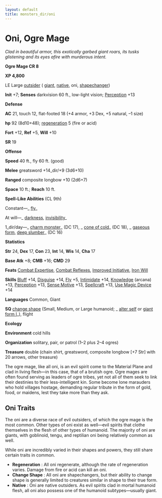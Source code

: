 ```yaml
---
layout: default
title: monsters_dir/oni
---
```

# Oni, Ogre Mage

_Clad in beautiful armor, this exotically garbed giant roars, its tusks glistening and its eyes afire with murderous intent._

**Ogre Mage CR 8**

**XP 4,800**

LE Large [outsider](../creatureTypes#_outsider) ( [giant](../creatureTypes#_giant-type), [native](../creatureTypes#_native-subtype), oni, [shapechanger](../creatureTypes#_shapechanger-subtype))

**Init** +7; **Senses** darkvision 60 ft., low-light vision; [Perception](../../skills_dir/perception#_perception) +13

**Defense**

**AC** 21, touch 12, flat-footed 18 (+4 armor, +3 Dex, +5 natural, –1 size)

**hp** 92 (8d10+48); [regeneration](../universalMonsterRules#_regeneration) 5 (fire or acid)

**Fort** +12, **Ref** +5, **Will** +10

**SR** 19

**Offense**

**Speed** 40 ft., fly 60 ft. (good)

**Melee** greatsword +14_dir/+9 (3d6+10)

**Ranged** composite longbow +10 (2d6+7)

**Space** 10 ft.; **Reach** 10 ft.

**Spell-Like Abilities** (CL 9th)

Constant—_ [fly](../../spells_dir/fly)_

At will—_ [darkness](../../spells_dir/darkness#_darkness), [invisibility](../../spells_dir/invisibility#_invisibility)_

1_dir/day—_ [charm monster](../../spells_dir/charmMonster#_charm-monster)_ (DC 17), _ [cone of cold](../../spells_dir/coneOfCold#_cone-of-cold)_ (DC 18), _ [gaseous form](../../spells_dir/gaseousForm#_gaseous-form), [deep slumber](../../spells_dir/deepSlumber#_deep-slumber)_ (DC 16)

**Statistics**

**Str** 24, **Dex** 17, **Con** 23, **Int** 14, **Wis** 14, **Cha** 17

**Base Atk** +8; **CMB** +16; **CMD** 29

**Feats** [Combat Expertise](../../feats#_combat-expertise), [Combat Reflexes](../../feats#_combat-reflexes), [Improved Initiative](../../feats#_improved-initiative), [Iron Will](../../feats#_iron-will)

**Skills** [Bluff](../../skills_dir/bluff#_bluff) +14, [Disguise](../../skills_dir/disguise#_disguise) +14, [Fly](../../skills_dir/fly#_fly) +5, [Intimidate](../../skills_dir/intimidate#_intimidate) +14, [Knowledge](../../skills_dir/knowledge#_knowledge) (arcana) +13, [Perception](../../skills_dir/perception#_perception) +13, [Sense Motive](../../skills_dir/senseMotive#_sense-motive) +13, [Spellcraft](../../skills_dir/spellcraft#_spellcraft) +13, [Use Magic Device](../../skills_dir/useMagicDevice#_use-magic-device) +14

**Languages** Common, Giant

**SQ** [change shape](../universalMonsterRules#_change-shape) (Small, Medium, or Large humanoid; _ [alter self](../../spells_dir/alterSelf#_alter-self) or [giant form I](../../spells_dir/giantForm#_giant-form-i)_), flight

**Ecology**

**Environment** cold hills

**Organization** solitary, pair, or patrol (1–2 plus 2–4 ogres)

**Treasure** double (chain shirt, greatsword, composite longbow [+7 Str] with 20 arrows, other treasure)

The ogre mage, like all oni, is an evil spirit come to the Material Plane and clad in living flesh—in this case, that of a brutish ogre. Ogre mages are often found serving as leaders of ogre tribes, yet not all of them seek to link their destinies to their less-intelligent kin. Some become lone marauders who hold villages hostage, demanding regular tribute in the form of gold, food, or maidens, lest they take more than they ask.

## Oni Traits

The oni are a diverse race of evil outsiders, of which the ogre mage is the most common. Other types of oni exist as well—evil spirits that clothe themselves in the flesh of other types of humanoid. The majority of oni are giants, with goblinoid, tengu, and reptilian oni being relatively common as well.

While oni are incredibly varied in their shapes and powers, they still share certain traits in common.

- **Regeneration** : All oni regenerate, although the rate of regeneration varies. Damage from fire or acid can kill an oni.
- **Change Shape** : All oni are shapechangers, but their ability to change shape is generally limited to creatures similar in shape to their true form.
- **Native** : Oni are native outsiders. As evil spirits clad in mortal humanoid flesh, all oni also possess one of the humanoid subtypes—usually giant.

